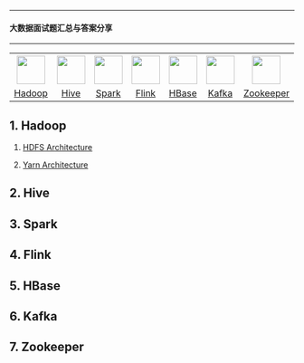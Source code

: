 --- 

#### 大数据面试题汇总与答案分享

------

<table>
  <tr>
    <th><img width="50px" src="../../pictures/hadoop.jpg"></th>
    <th><img width="50px" src="../../pictures/hive.jpg"></th>
    <th><img width="50px" src="../../pictures/spark.jpg"></th>
    <th><img width="50px" src="../../pictures/flink.png"></th>
    <th><img width="50px" src="../../pictures/hbase.png"></th>
    <th><img width="50px" src="../../pictures/kafka.png"></th>
    <th><img width="50px" src="../../pictures/zookeeper.jpg"></th>
  </tr>
  <tr>
    <td align="center"><a href="#1-hadoop">Hadoop</a></td>
    <td align="center"><a href="#2-hive">Hive</a></td>
    <td align="center"><a href="#3-spark">Spark</a></td>
    <td align="center"><a href="#3-flink">Flink</a></td>
    <td align="center"><a href="#4-hbase">HBase</a></td>
    <td align="center"><a href="#5-kafka">Kafka</a></td>
    <td align="center"><a href="#6-zookeeper">Zookeeper</a></td>
  </tr>
</table>


## 1. Hadoop

1. [HDFS Architecture](./docs/hdfs_architecture.md)

2. [Yarn Architecture](./docs/yarn_architecture.md)
    

## 2. Hive

## 3. Spark

## 4. Flink

## 5. HBase

## 6. Kafka

## 7. Zookeeper